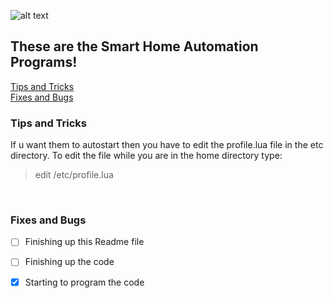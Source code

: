 ![alt text](https://cdn.ttgtmedia.com/rms/onlineImages/iota-smart_home.jpg)
## These are the Smart Home Automation Programs!
[Tips and Tricks](https://github.com/Agent-Husky/OpenComputers/blob/master/Smart%20Home%20Automation/README.md#tips-and-tricks) <br>
[Fixes and Bugs](https://github.com/Agent-Husky/OpenComputers/blob/master/Smart%20Home%20Automation/README.md#fixes-and-bugs)

### Tips and Tricks
If u want them to autostart then you have to edit the profile.lua file in the etc directory.
To edit the file while you are in the home directory type: 
> edit /etc/profile.lua

<br>

### Fixes and Bugs
- [ ] Finishing up this Readme file
- [ ] Finishing up the code
- [x] Starting to program the code

